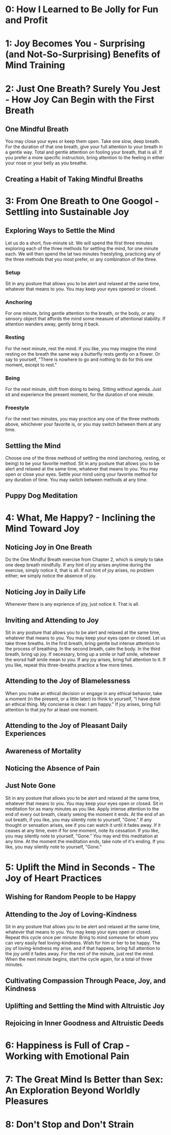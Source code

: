 # 0: How I Learned to Be Jolly for Fun and Profit
# 1: Joy Becomes You - Surprising (and Not-So-Surprising) Benefits of Mind Training
# 2: Just One Breath? Surely You Jest - How Joy Can Begin with the First Breath

## One Mindful Breath

You may close your eyes or keep them open. Take one slow, deep breath. For the duration of that one breath, give your full attention to your breath in a gentle way. Total and gentle attention on fooling your breath, that is all. If you prefer a more specific instruction, bring attention to the feeling in either your nose or your belly as you breathe.

## Creating a Habit of Taking Mindful Breaths

# 3: From One Breath to One Googol - Settling into Sustainable Joy

## Exploring Ways to Settle the Mind

Let us do a short, five-minute sit. We will spend the first three minutes exploring each of the three methods for settling the mind, for one minute each. We will then spend the lat two minutes freestyling, practicing any of the three methods that you most prefer, or any combination of the three.

### Setup

Sit in any posture that allows you to be alert and relaxed at the same time, whatever that means to you. You may keep your eyes opened or closed.

### Anchoring

For one minute, bring gentle attention to the breath, or the body, or any sensory object that affords the mind some measure of attentional stability. If attention wanders away, gently bring it back.

### Resting

For the next minute, rest the mind. If you like, you may imagine the mind resting on the breath the same way a butterfly rests gently on a flower. Or say to yourself, "There is nowhere to go and nothing to do for this one moment, except to rest."

### Being

For the next minute, shift from doing to being. Sitting without agenda. Just sit and experience the present moment, for the duration of one minute.

### Freestyle

For the next two minutes, you may practice any one of the three methods above, whichever your favorite is, or you may switch between them at any time.

## Settling the Mind

Choose one of the three methosd of settling the mind (anchoring, resting, or being) to be your favorite method. Sit in any posture that allows you to be alert and relaxed at the same time, whatever that means to you. You may open or close your eyes.
Settle your mind using your favorite method for any duration of time. You may switch between methods at any time.

## Puppy Dog Meditation

# 4: What, Me Happy? - Inclining the Mind Toward Joy

## Noticing Joy in One Breath

Do the One Mindful Breath exercise from Chapter 2, which is simply to take one deep breath mindfully. If any hint of joy arises anytime during the exercise, simply notice it, that is all. If not hint of joy arises, no problem either; we simply notice the absence of joy.

## Noticing Joy in Daily Life

Whenever there is any exprience of joy, just notice it. That is all.

## Inviting and Attending to Joy

Sit in any posture that allows you to be alert and relaxed at the same time, whatever that means to you. You may keep your eyes open or closed.
Let us take three breaths. In the first breath, bring gentle but intense attention to the process of breathing. In the second breath, calm the body. In the third breath, bring up joy. If necessary, bring up a smile or half smile, whetever the worsd half smile mean to you. If any joy arises, bring full attention to it. If you like, repeat this three-breaths practice a few more times.

## Attending to the Joy of Blamelessness

When you make an ethical decision or engage in any ethical behavior, take a moment (in the present, or a little later) to think to yourself, "I have done an ethical thing. My conciense is clear. I am happy." If joy arises, bring full attention to that joy for at least one moment.

## Attending to the Joy of Pleasant Daily Experiences

## Awareness of Mortality

## Noticing the Absence of Pain

## Just Note Gone

Sit in any posture that allows you to be alert and relaxed at the same time, whatever that means to you. You may keep your eyes open or closed.
Sit in meditation for as many minutes as you like. Apply intense attention to the end of every out breath, clearly seeing the moment it ends. At the end of an out breath, if you like, you may silently note to yourself, "Gone."
If any thought or sensation arises, see if you can watch it until it fades away. If it ceases at any time, even if for one moment, note its cessation. If you like, you may silently note to yourself, "Gone."
You may end this meditation at any time. At the moment the meditation ends, take note of it's ending. If you like, you may silently note to yourself, "Gone."

# 5: Uplift  the Mind in Seconds - The Joy of Heart Practices

## Wishing for Random People to be Happy

## Attending to the Joy of Loving-Kindness

Sit in any posture that allows you to be alert and relaxed at the same time, whatever that means to you. You may keep your eyes open or closed.
Repeat this cycle once per minute: Bring to mind someone for whom you can very easily feel loving-kindness. Wish for him or her to be happy. The joy of loving-kindness my arise, and if that happens, bring full attention to the joy until it fades away. For the rest of the minute, just rest the mind.
When the next minute begins, start the cycle again, for a total of three minutes.

## Cultivating Compassion Through Peace, Joy, and Kindness

## Uplifting and Settling the Mind with Altruistic Joy

## Rejoicing in Inner Goodness and Altruistic Deeds

# 6: Happiness is Full of Crap - Working with Emotional Pain
# 7: The Great Mind Is Better than Sex: An Exploration Beyond Worldly Pleasures
# 8: Don't Stop and Don't Strain
